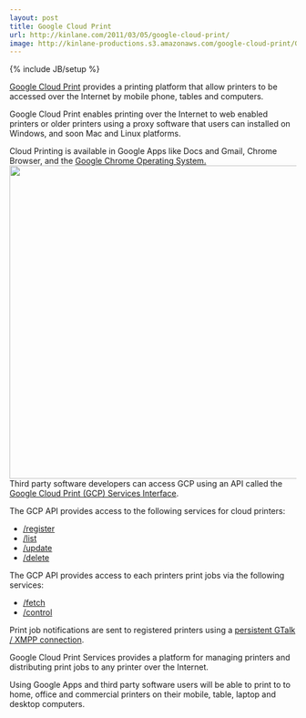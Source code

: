 ```yaml
---
layout: post
title: Google Cloud Print
url: http://kinlane.com/2011/03/05/google-cloud-print/
image: http://kinlane-productions.s3.amazonaws.com/google-cloud-print/GCP-Overview.png
---
```

{% include JB/setup %}
<p>
     <a title="Google Cloud Print" href="http://code.google.com/apis/cloudprint/docs/overview.html">Google Cloud Print</a> provides a printing platform that allow printers to be accessed over the Internet by mobile phone, tables and computers.
</p>

<p>
     Google Cloud Print enables printing over the Internet to web enabled printers or older printers using a proxy software that users can installed on Windows, and soon Mac and Linux platforms.
</p>

<p>
     Cloud Printing is available in Google Apps like Docs and Gmail, Chrome Browser, and the <a title="Google Chrome OS" href="http://www.google.com/chromeos/index.html">Google Chrome Operating System.</a> <a href="http://kinlane-productions.s3.amazonaws.com/google-cloud-print/GCP-Overview.png"><img class="aligncenter" src="http://kinlane-productions.s3.amazonaws.com/google-cloud-print/GCP-Overview.png"  width="550" /></a> Third party software developers can access GCP using an API called the <a title="Google Cloud Print Services Interface" href="http://code.google.com/apis/cloudprint/docs/proxyinterfaces.html">Google Cloud Print (GCP) Services Interface</a>.
</p>

<p>
     The GCP API provides access to the following services for cloud printers:
</p>
<ul class="mainlist">
     <li>
          <a href="http://www.kinlane.com/2011/02/google-cloud-print-register/" target="_blank">/register</a>
     </li>
     <li>
          <a href="http://www.kinlane.com/2011/02/google-cloud-print-list/" target="_blank">/list</a>
     </li>
     <li>
          <a href="http://www.kinlane.com/2011/02/google-cloud-print-update/" target="_blank">/update</a>
     </li>
     <li>
          <a href="http://www.kinlane.com/2011/02/google-cloud-print-delete/" target="_blank">/delete</a>
     </li>
</ul>
<p>
     The GCP API provides access to each printers print jobs via the following services:
</p>
<ul class="mainlist">
     <li>
          <a href="http://www.kinlane.com/2011/02/2822/" target="_blank">/fetch</a>
     </li>
     <li>
          <a href="http://www.kinlane.com/2011/02/google-cloud-print-control/" target="_blank">/control</a>
     </li>
</ul>
<p>
     Print job notifications are sent to registered printers using a <a title="Persistent Gtalk / XMPP Connection" href="http://www.kinlane.com/2011/02/google-cloud-print-xmpp-print-job-notifications/">persistent GTalk / XMPP connection</a>.
</p>

<p>
     Google Cloud Print Services provides a platform for managing printers and distributing print jobs to any printer over the Internet.
</p>

<p>
     Using Google Apps and third party software users will be able to print to to home, office and commercial printers on their mobile, table, laptop and desktop computers.
</p>